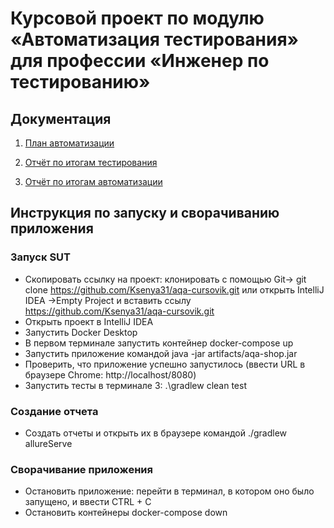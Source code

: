 

# Курсовой проект по модулю «Автоматизация тестирования» для профессии «Инженер по тестированию»

## Документация

1. [План автоматизации](https://github.com/Ksenya31/aqa-cursovik/blob/main/Plan.md)

1. [Отчёт по итогам тестирования]()

1. [Отчёт по итогам автоматизации]()

## Инструкция по запуску и сворачиванию приложения

### Запуск SUT
* Cкопировать ссылку на проект: клонировать с помощью Git-> git clone https://github.com/Ksenya31/aqa-cursovik.git  или открыть IntelliJ IDEA ->Empty Project и вставить ссылу  https://github.com/Ksenya31/aqa-cursovik.git
* Открыть проект в IntelliJ IDEA
* Запустить Docker Desktop
* В первом терминале запустить контейнер docker-compose up
* Запустить приложение командой java -jar artifacts/aqa-shop.jar
* Проверить, что приложение успешно запустилось (ввести URL в браузере Сhrome: http://localhost/8080)
* Запустить тесты в терминале 3: .\gradlew clean test

### Создание отчета
* Создать отчеты и открыть их в браузере командой ./gradlew allureServe

### Сворачивание приложения
* Остановить приложение: перейти в терминал, в котором оно было запущено, и ввести CTRL + C
* Остановить контейнеры docker-compose down
